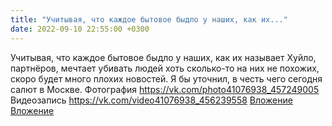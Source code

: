 ```yaml
---
title: "Учитывая, что каждое бытовое быдло у наших, как их..."
date: 2022-09-10 22:55:00 +0300
---
```


Учитывая, что каждое бытовое быдло у наших, как их называет Хуйло, партнёров, мечтает убивать людей хоть сколько-то на них не похожих, скоро будет много плохих новостей.
Я бы уточнил, в честь чего сегодня салют в Москве.
Фотография
<a class="vk-attach" href="https://vk.com/photo41076938_457249005">https://vk.com/photo41076938_457249005</a>
Видеозапись
<a class="vk-attach" href="https://vk.com/video41076938_456239558">https://vk.com/video41076938_456239558</a>
<a class="vk-attach" href="https://vk.com/photo41076938_457249005">Вложение</a>
<a class="vk-attach" href="https://vk.com/video41076938_456239558">Вложение</a>
